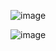 ![image](https://github.com/user-attachments/assets/856ea5d0-fd5b-4f91-8447-7be3590a5346)

![image](https://github.com/user-attachments/assets/62dc34e8-3db9-4be6-bfb7-84a43531be70)
